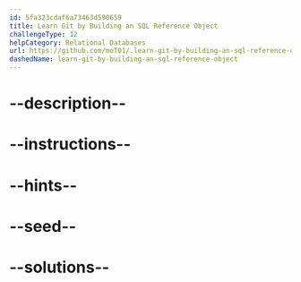 ```yaml
---
id: 5fa323cdaf6a73463d590659
title: Learn Git by Building an SQL Reference Object
challengeType: 12
helpCategory: Relational Databases
url: https://github.com/moT01/.learn-git-by-building-an-sql-reference-object
dashedName: learn-git-by-building-an-sql-reference-object
---
```


# --description--

# --instructions--

# --hints--

# --seed--

# --solutions--
